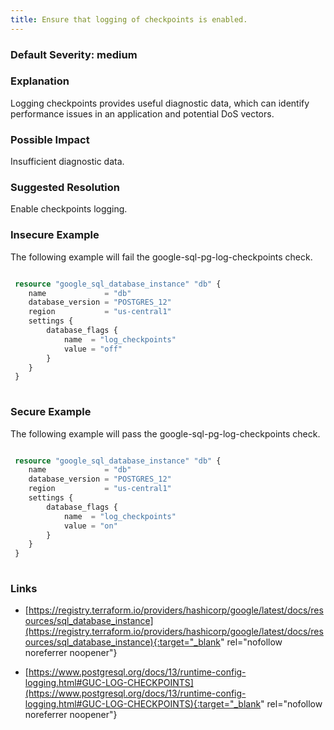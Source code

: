```yaml
---
title: Ensure that logging of checkpoints is enabled.
---
```


### Default Severity: <span class="severity medium">medium</span>

### Explanation

Logging checkpoints provides useful diagnostic data, which can identify performance issues in an application and potential DoS vectors.

### Possible Impact
Insufficient diagnostic data.

### Suggested Resolution
Enable checkpoints logging.


### Insecure Example

The following example will fail the google-sql-pg-log-checkpoints check.
```terraform

 resource "google_sql_database_instance" "db" {
 	name             = "db"
 	database_version = "POSTGRES_12"
 	region           = "us-central1"
 	settings {
 		database_flags {
 			name  = "log_checkpoints"
 			value = "off"
 		}
 	}
 }
 			
```



### Secure Example

The following example will pass the google-sql-pg-log-checkpoints check.
```terraform

 resource "google_sql_database_instance" "db" {
 	name             = "db"
 	database_version = "POSTGRES_12"
 	region           = "us-central1"
 	settings {
 		database_flags {
 			name  = "log_checkpoints"
 			value = "on"
 		}
 	}
 }
 			
```



### Links


- [https://registry.terraform.io/providers/hashicorp/google/latest/docs/resources/sql_database_instance](https://registry.terraform.io/providers/hashicorp/google/latest/docs/resources/sql_database_instance){:target="_blank" rel="nofollow noreferrer noopener"}

- [https://www.postgresql.org/docs/13/runtime-config-logging.html#GUC-LOG-CHECKPOINTS](https://www.postgresql.org/docs/13/runtime-config-logging.html#GUC-LOG-CHECKPOINTS){:target="_blank" rel="nofollow noreferrer noopener"}




